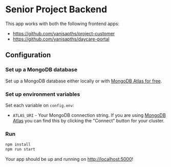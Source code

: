 #  Senior Project Backend
This app works with both the following frontend apps:
- https://github.com/yanisapths/project-customer
- https://github.com/yanisapths/daycare-portal
## Configuration

### Set up a MongoDB database

Set up a MongoDB database either locally or with [MongoDB Atlas for free](https://mongodb.com/atlas).

### Set up environment variables

Set each variable on `config.env`:

- `ATLAS_URI` - Your MongoDB connection string. If you are using [MongoDB Atlas](https://mongodb.com/atlas) you can find this by clicking the "Connect" button for your cluster.

### Run

```bash
npm install
npm run start
```

Your app should be up and running on [http://localhost:5000](http://localhost:5000)!
